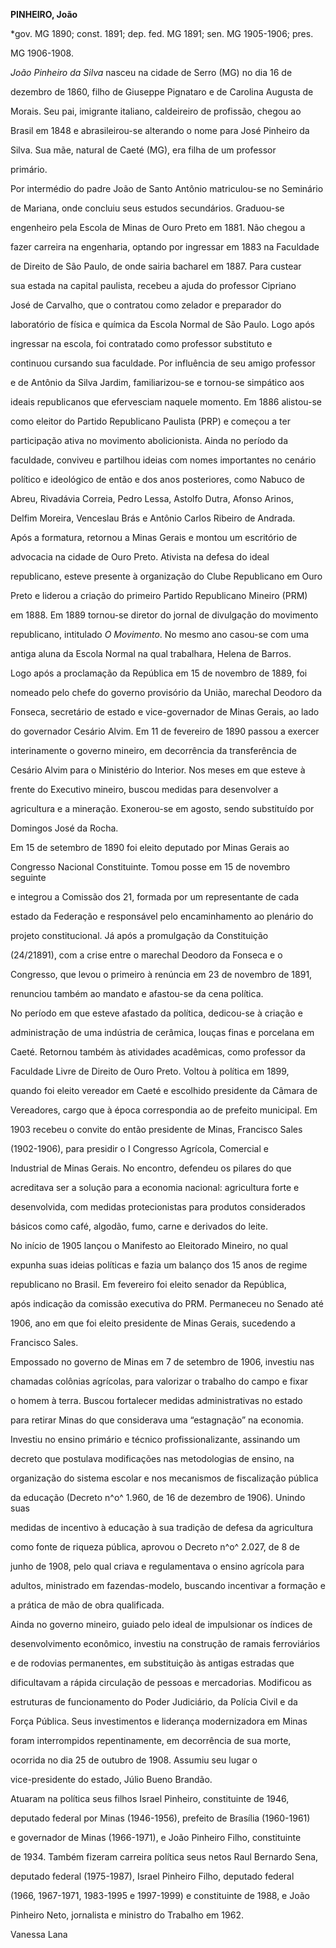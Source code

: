 **PINHEIRO, João**



\*gov. MG 1890; const. 1891; dep. fed. MG 1891; sen. MG 1905-1906; pres.

MG 1906-1908.



*João Pinheiro da Silva* nasceu na cidade de Serro (MG) no dia 16 de

dezembro de 1860, filho de Giuseppe Pignataro e de Carolina Augusta de

Morais. Seu pai, imigrante italiano, caldeireiro de profissão, chegou ao

Brasil em 1848 e abrasileirou-se alterando o nome para José Pinheiro da

Silva. Sua mãe, natural de Caeté (MG), era filha de um professor

primário.



Por intermédio do padre João de Santo Antônio matriculou-se no Seminário

de Mariana, onde concluiu seus estudos secundários. Graduou-se

engenheiro pela Escola de Minas de Ouro Preto em 1881. Não chegou a

fazer carreira na engenharia, optando por ingressar em 1883 na Faculdade

de Direito de São Paulo, de onde sairia bacharel em 1887. Para custear

sua estada na capital paulista, recebeu a ajuda do professor Cipriano

José de Carvalho, que o contratou como zelador e preparador do

laboratório de física e química da Escola Normal de São Paulo. Logo após

ingressar na escola, foi contratado como professor substituto e

continuou cursando sua faculdade. Por influência de seu amigo professor

e de Antônio da Silva Jardim, familiarizou-se e tornou-se simpático aos

ideais republicanos que efervesciam naquele momento. Em 1886 alistou-se

como eleitor do Partido Republicano Paulista (PRP) e começou a ter

participação ativa no movimento abolicionista. Ainda no período da

faculdade, conviveu e partilhou ideias com nomes importantes no cenário

político e ideológico de então e dos anos posteriores, como Nabuco de

Abreu, Rivadávia Correia, Pedro Lessa, Astolfo Dutra, Afonso Arinos,

Delfim Moreira, Venceslau Brás e Antônio Carlos Ribeiro de Andrada.



Após a formatura, retornou a Minas Gerais e montou um escritório de

advocacia na cidade de Ouro Preto. Ativista na defesa do ideal

republicano, esteve presente à organização do Clube Republicano em Ouro

Preto e liderou a criação do primeiro Partido Republicano Mineiro (PRM)

em 1888. Em 1889 tornou-se diretor do jornal de divulgação do movimento

republicano, intitulado *O Movimento*. No mesmo ano casou-se com uma

antiga aluna da Escola Normal na qual trabalhara, Helena de Barros.



Logo após a proclamação da República em 15 de novembro de 1889, foi

nomeado pelo chefe do governo provisório da União, marechal Deodoro da

Fonseca, secretário de estado e vice-governador de Minas Gerais, ao lado

do governador Cesário Alvim. Em 11 de fevereiro de 1890 passou a exercer

interinamente o governo mineiro, em decorrência da transferência de

Cesário Alvim para o Ministério do Interior. Nos meses em que esteve à

frente do Executivo mineiro, buscou medidas para desenvolver a

agricultura e a mineração. Exonerou-se em agosto, sendo substituído por

Domingos José da Rocha.



Em 15 de setembro de 1890 foi eleito deputado por Minas Gerais ao

Congresso Nacional Constituinte. Tomou posse em 15 de novembro seguinte

e integrou a Comissão dos 21, formada por um representante de cada

estado da Federação e responsável pelo encaminhamento ao plenário do

projeto constitucional. Já após a promulgação da Constituição

(24/21891), com a crise entre o marechal Deodoro da Fonseca e o

Congresso, que levou o primeiro à renúncia em 23 de novembro de 1891,

renunciou também ao mandato e afastou-se da cena política.



No período em que esteve afastado da política, dedicou-se à criação e

administração de uma indústria de cerâmica, louças finas e porcelana em

Caeté. Retornou também às atividades acadêmicas, como professor da

Faculdade Livre de Direito de Ouro Preto. Voltou à política em 1899,

quando foi eleito vereador em Caeté e escolhido presidente da Câmara de

Vereadores, cargo que à época correspondia ao de prefeito municipal. Em

1903 recebeu o convite do então presidente de Minas, Francisco Sales

(1902-1906), para presidir o I Congresso Agrícola, Comercial e

Industrial de Minas Gerais. No encontro, defendeu os pilares do que

acreditava ser a solução para a economia nacional: agricultura forte e

desenvolvida, com medidas protecionistas para produtos considerados

básicos como café, algodão, fumo, carne e derivados do leite.



No início de 1905 lançou o Manifesto ao Eleitorado Mineiro, no qual

expunha suas ideias políticas e fazia um balanço dos 15 anos de regime

republicano no Brasil. Em fevereiro foi eleito senador da República,

após indicação da comissão executiva do PRM. Permaneceu no Senado até

1906, ano em que foi eleito presidente de Minas Gerais, sucedendo a

Francisco Sales.



Empossado no governo de Minas em 7 de setembro de 1906, investiu nas

chamadas colônias agrícolas, para valorizar o trabalho do campo e fixar

o homem à terra. Buscou fortalecer medidas administrativas no estado

para retirar Minas do que considerava uma “estagnação” na economia.

Investiu no ensino primário e técnico profissionalizante, assinando um

decreto que postulava modificações nas metodologias de ensino, na

organização do sistema escolar e nos mecanismos de fiscalização pública

da educação (Decreto n^o^ 1.960, de 16 de dezembro de 1906). Unindo suas

medidas de incentivo à educação à sua tradição de defesa da agricultura

como fonte de riqueza pública, aprovou o Decreto n^o^ 2.027, de 8 de

junho de 1908, pelo qual criava e regulamentava o ensino agrícola para

adultos, ministrado em fazendas-modelo, buscando incentivar a formação e

a prática de mão de obra qualificada.



Ainda no governo mineiro, guiado pelo ideal de impulsionar os índices de

desenvolvimento econômico, investiu na construção de ramais ferroviários

e de rodovias permanentes, em substituição às antigas estradas que

dificultavam a rápida circulação de pessoas e mercadorias. Modificou as

estruturas de funcionamento do Poder Judiciário, da Polícia Civil e da

Força Pública. Seus investimentos e liderança modernizadora em Minas

foram interrompidos repentinamente, em decorrência de sua morte,

ocorrida no dia 25 de outubro de 1908. Assumiu seu lugar o

vice-presidente do estado, Júlio Bueno Brandão.



Atuaram na política seus filhos Israel Pinheiro, constituinte de 1946,

deputado federal por Minas (1946-1956), prefeito de Brasília (1960-1961)

e governador de Minas (1966-1971), e João Pinheiro Filho, constituinte

de 1934. Também fizeram carreira política seus netos Raul Bernardo Sena,

deputado federal (1975-1987), Israel Pinheiro Filho, deputado federal

(1966, 1967-1971, 1983-1995 e 1997-1999) e constituinte de 1988, e João

Pinheiro Neto, jornalista e ministro do Trabalho em 1962.



Vanessa Lana



